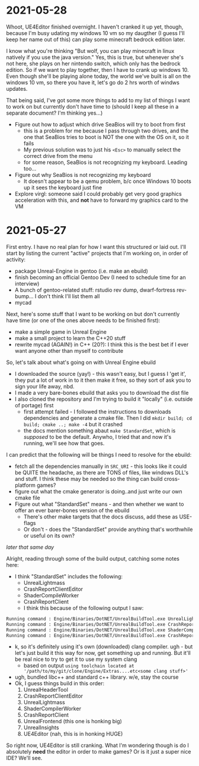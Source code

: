 2021-05-28
==========

Whoot, UE4Editor finished overnight. I haven't cranked it up yet, though,
because I'm busy udating my windows 10 vm so my daugther (I guess I'll keep her
name out of  this) can play some minecraft bedrock edition later.

I know what you're thinking "But wolf, you can play minecraft in linux natively
if you use the java version." Yes, this is true, but whenever she's not here,
she plays on her nintendo switch, which only has the bedrock edition. So if we
want to play together, then I have to crank up windows 10. Even though she'll be
playing alone today, the world we've built is all on the windows 10 vm, so there
you have it, let's go do 2 hrs worth of windws updates.

That being said, I've got some more things to add to my list of  things I want
to work on but currently don't have time to (should I keep all these in a
separate document? I'm thinking yes...)

- Figure out how to adjust which drive SeaBios will try to boot from first
    - this is a problem for me because I pass through two drives, and the one
      that SeaBios tries to boot is NOT the one with the OS on it, so it fails
    - My previous solution was to just his `<Esc>` to manually select the
      correct drive from the menu
    - for some reason, SeaBios is not recognizing my keyboard. Leading too...
- Figure out why SeaBios is not recognizing my keyboard
    - It doesn't appear to be a qemu problem, b/c once Windows 10 boots up it
      sees the keyboard just fine
- Explore virgl: someone said I could probably get very good graphics
  acceleration with this, and **not** have to forward my graphics card to the VM

2021-05-27
==========

First entry. I have no real plan for how I want this structured or laid out.
I'll start by listing the current "active" projects that I'm working on, in
order of activity:

- package Unreal-Engine in gentoo (i.e. make an ebuild)
- finish becoming an official Gentoo Dev (I need to schedule time for an
  interview)
- A bunch of gentoo-related stuff: rstudio rev dump, dwarf-fortress rev-bump...
  I don't think I'll list them all
- mycad

Next, here's some stuff that I want to be working on but don't currently have
time (or one of the ones above needs to be finished first):

- make a simple game in Unreal Engine
- make a small project to learn the C++20 stuff
- rewrite mycad (AGAIN!) in C++ (20?): I think this is the best bet if I ever
  want anyone other than myself to contribute

So, let's talk about what's going on with Unreal Engine ebuild

- I downloaded the source (yay!) - this wasn't easy, but I guess I 'get it',
  they put a lot of work in to it then make it free, so they sort of ask you to
  sign your life away, nbd.
- I made a very bare-bones ebuild that asks you to download the dist file
- I also cloned the repository and I'm trying to build it "locally" (i.e.
  outside of portage) first
    - first attempt failed - I followed the instructions to downloads
      dependencies and generate a cmake file. Then I did `mkdir build; cd build;
      cmake ..; make -4` but it crashed
    - the docs mention something abaut `make StandardSet`, which is _supposed_
      to be the default. Anywho, I tried that and now it's running, we'll see
      how that goes.

I can predict that the following will be things I need to resolve for the
ebuild:

- fetch all the dependencies manually in `SRC_URI` - this looks like it could be
  QUITE the headache, as there are TONS of files, like windows DLL's and stuff.
  I think these may be needed so the thing can build cross-platform games?
- figure out what the cmake generator is doing..and just write our own cmake
  file
- Figure out what "StandardSet" means - and then whether we want to offer an
  ever barer-bones version of the ebuild
    - There's other make targets that the docs discuss, add these as USE-flags
    - Or don't - does the "StandardSet" provide anything that's worthwhile or
      useful on its own?

_later that same day_

Alright, reading through some of the build output, catching some notes here:

- I think "StandardSet" includes the following:
    - UnrealLightmass
    - CrashReportClientEditor
    - ShaderCompileWorker
    - CrashReportClient
    - I think this because of the following output I saw:
```sh
Running command : Engine/Binaries/DotNET/UnrealBuildTool.exe UnrealLightmass Linux Development
Running command : Engine/Binaries/DotNET/UnrealBuildTool.exe CrashReportClientEditor Linux Shipping
Running command : Engine/Binaries/DotNET/UnrealBuildTool.exe ShaderCompileWorker Linux Development
Running command : Engine/Binaries/DotNET/UnrealBuildTool.exe CrashReportClient Linux Shipping
```
- k, so it's definitely using it's own (downloaded) clang compiler. ugh - but
  let's just build it this way for now, get something up and running. But it'll
  be real nice to try to get it to use my system clang
    - based on output `using toolchain located at
      '/path/to/my/git/clone/Engine/Extras....etc<some clang stuff>'`
- ugh, bundled libc++ and standard c++ library. w/e, stay the course
- Ok, I guess things build in this order:
    1. UnrealHeaderTool
    2. CrashReportClientEditor
    3. UnrealLightmass
    4. ShaderCompilerWorker
    5. CrashReportClient
    6. UnrealFrontend (this one is honking big)
    7. UnrealInsights
    8. UE4Editor (nah, this is in honking HUGE)

So right now, UE4Editor is still cranking. What I'm wondering though is do I
absolutely **need** the editor in order to make games? Or is it just a super
nice IDE? We'll see.
